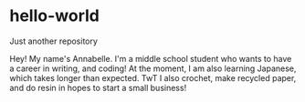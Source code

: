 # hello-world
Just another repository

Hey! My name's Annabelle. I'm a middle school student who wants to have a career in writing, and coding! At the moment, I am also learning Japanese, which takes longer 
than expected. TwT I also crochet, make recycled paper, and do resin in hopes to start a small business! 
